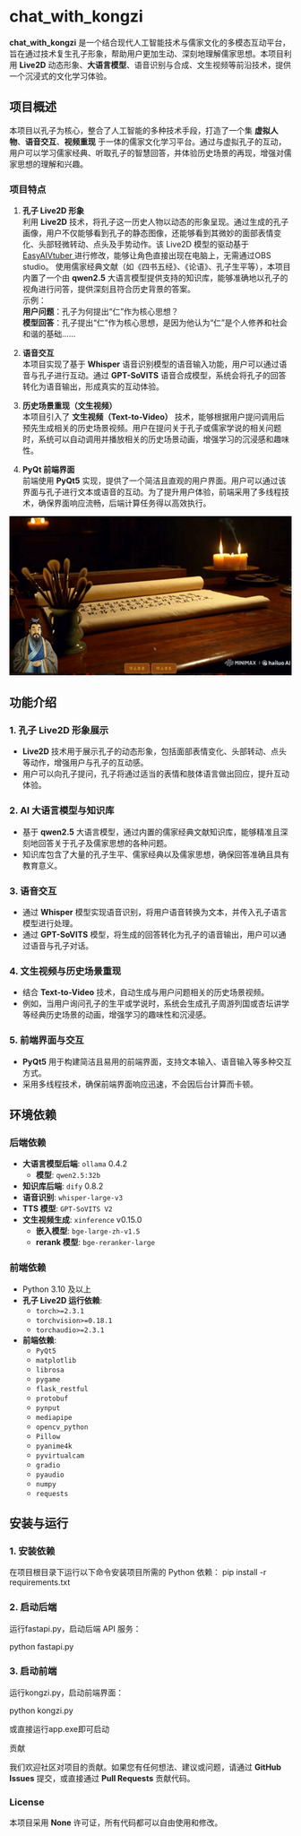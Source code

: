 # chat_with_kongzi

**chat_with_kongzi** 是一个结合现代人工智能技术与儒家文化的多模态互动平台，旨在通过技术复生孔子形象，帮助用户更加生动、深刻地理解儒家思想。本项目利用 **Live2D** 动态形象、**大语言模型**、语音识别与合成、文生视频等前沿技术，提供一个沉浸式的文化学习体验。

## 项目概述

本项目以孔子为核心，整合了人工智能的多种技术手段，打造了一个集 **虚拟人物**、**语音交互**、**视频重现** 于一体的儒家文化学习平台。通过与虚拟孔子的互动，用户可以学习儒家经典、听取孔子的智慧回答，并体验历史场景的再现，增强对儒家思想的理解和兴趣。

### 项目特点

1. **孔子 Live2D 形象**  
   利用 **Live2D** 技术，将孔子这一历史人物以动态的形象呈现。通过生成的孔子画像，用户不仅能够看到孔子的静态图像，还能够看到其微妙的面部表情变化、头部轻微转动、点头及手势动作。该 Live2D 模型的驱动基于[ EasyAIVtuber ](https://github.com/Ksuriuri/EasyAIVtuber)进行修改，能够让角色直接出现在电脑上，无需通过OBS studio。
   使用儒家经典文献（如《四书五经》、《论语》、孔子生平等），本项目内置了一个由 **qwen2.5** 大语言模型提供支持的知识库，能够准确地以孔子的视角进行问答，提供深刻且符合历史背景的答案。  
   示例：  
   **用户问题**：孔子为何提出“仁”作为核心思想？  
   **模型回答**：孔子提出“仁”作为核心思想，是因为他认为“仁”是个人修养和社会和谐的基础……

3. **语音交互**  
   本项目实现了基于 **Whisper** 语音识别模型的语音输入功能，用户可以通过语音与孔子进行互动。通过 **GPT-SoVITS** 语音合成模型，系统会将孔子的回答转化为语音输出，形成真实的互动体验。

4. **历史场景重现（文生视频）**  
   本项目引入了 **文生视频（Text-to-Video）** 技术，能够根据用户提问调用后预先生成相关的历史场景视频。用户在提问关于孔子或儒家学说的相关问题时，系统可以自动调用并播放相关的历史场景动画，增强学习的沉浸感和趣味性。

5. **PyQt 前端界面**  
   前端使用 **PyQt5** 实现，提供了一个简洁且直观的用户界面。用户可以通过该界面与孔子进行文本或语音的互动。为了提升用户体验，前端采用了多线程技术，确保界面响应流畅，后端计算任务得以高效执行。

![孔子Live2D展示](./image.png)

## 功能介绍

### 1. **孔子 Live2D 形象展示**

- **Live2D** 技术用于展示孔子的动态形象，包括面部表情变化、头部转动、点头等动作，增强用户与孔子的互动感。
- 用户可以向孔子提问，孔子将通过适当的表情和肢体语言做出回应，提升互动体验。

### 2. **AI 大语言模型与知识库**

- 基于 **qwen2.5** 大语言模型，通过内置的儒家经典文献知识库，能够精准且深刻地回答关于孔子及儒家思想的各种问题。
- 知识库包含了大量的孔子生平、儒家经典以及儒家思想，确保回答准确且具有教育意义。

### 3. **语音交互**

- 通过 **Whisper** 模型实现语音识别，将用户语音转换为文本，并传入孔子语言模型进行处理。
- 通过 **GPT-SoVITS** 模型，将生成的回答转化为孔子的语音输出，用户可以通过语音与孔子对话。

### 4. **文生视频与历史场景重现**

- 结合 **Text-to-Video** 技术，自动生成与用户问题相关的历史场景视频。
- 例如，当用户询问孔子的生平或学说时，系统会生成孔子周游列国或杏坛讲学等经典历史场景的动画，增强学习的趣味性和沉浸感。

### 5. **前端界面与交互**

- **PyQt5** 用于构建简洁且易用的前端界面，支持文本输入、语音输入等多种交互方式。
- 采用多线程技术，确保前端界面响应迅速，不会因后台计算而卡顿。

## 环境依赖

### 后端依赖

- **大语言模型后端**: `ollama` 0.4.2  
  - **模型**: `qwen2.5:32b`
- **知识库后端**: `dify` 0.8.2
- **语音识别**: `whisper-large-v3`
- **TTS 模型**: `GPT-SoVITS V2`
- **文生视频生成**: `xinference` v0.15.0  
  - **嵌入模型**: `bge-large-zh-v1.5`  
  - **rerank 模型**: `bge-reranker-large`

### 前端依赖

- Python 3.10 及以上
- **孔子 Live2D 运行依赖**:
  - `torch>=2.3.1`
  - `torchvision>=0.18.1`
  - `torchaudio>=2.3.1`
- **前端依赖**:
  - `PyQt5`
  - `matplotlib`
  - `librosa`
  - `pygame`
  - `flask_restful`
  - `protobuf`
  - `pynput`
  - `mediapipe`
  - `opencv_python`
  - `Pillow`
  - `pyanime4k`
  - `pyvirtualcam`
  - `gradio`
  - `pyaudio`
  - `numpy`
  - `requests`

## 安装与运行

### 1. 安装依赖

在项目根目录下运行以下命令安装项目所需的 Python 依赖：
pip install -r requirements.txt


### 2. 启动后端

运行fastapi.py，启动后端 API 服务：

python fastapi.py

### 3. 启动前端

运行kongzi.py，启动前端界面：

python kongzi.py

或直接运行app.exe即可启动

贡献

我们欢迎社区对项目的贡献。如果您有任何想法、建议或问题，请通过 **GitHub Issues** 提交，或直接通过 **Pull Requests** 贡献代码。

### License

本项目采用 **None** 许可证，所有代码都可以自由使用和修改。

